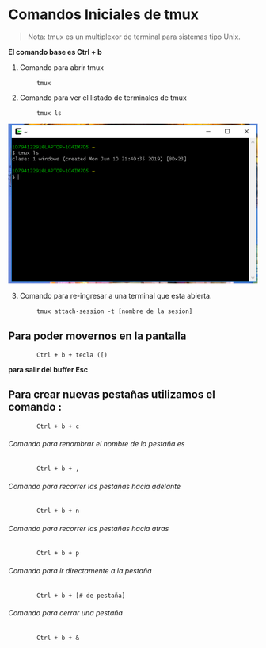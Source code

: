 # Comandos Iniciales de tmux

> Nota: tmux es un multiplexor de terminal para sistemas tipo Unix.

**El comando base es  Ctrl + b**

1. Comando para abrir tmux

```Shell
		tmux
```

2. Comando para ver el listado de terminales de tmux

```Shell
		tmux ls
```

![tmux-ls](Imagenes/tmux-ls.PNG)

3. Comando para re-ingresar a una terminal que esta abierta.

```Shell
		tmux attach-session -t [nombre de la sesion]
```

## Para poder movernos en la pantalla

```Shell
		Ctrl + b + tecla ([)
```
**para salir del buffer Esc**

## Para crear nuevas pestañas utilizamos el comando :

```Shell
		Ctrl + b + c
```

###### Comando para renombrar el nombre de la pestaña es ######

```Shell
		Ctrl + b + ,
```

###### Comando para recorrer las pestañas hacia adelante ######

```Shell
		Ctrl + b + n
```
###### Comando para recorrer las pestañas hacia atras ######

```Shell
		Ctrl + b + p
```
###### Comando para ir directamente a la pestaña ######

```Shell
		Ctrl + b + [# de pestaña]
```
###### Comando para cerrar una pestaña ######

```Shell
		Ctrl + b + &
```
